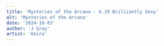 ```yaml
---
title: 'Mysteries of the Arcana - 6.19 Brilliantly Sexy'
alt: 'Mysteries of the Arcana'
date: '2024-10-03'
author: 'J Gray'
artist: 'Keira'
---
```

